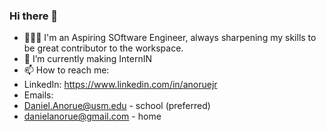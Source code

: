 ### Hi there 👋

<!--
**Mechamorph1903/Mechamorph1903** is a ✨ _special_ ✨ repository because its `README.md` (this file) appears on your GitHub profile.

Here are some ideas to get you started:

- 🔭 I’m currently working on ...
- 🌱 I’m currently learning ...
- 👯 I’m looking to collaborate on ...
- 🤔 I’m looking for help with ...
- 💬 Ask me about ...
- 📫 How to reach me: ...
- 😄 Pronouns: ...
- ⚡ Fun fact: ...
-->

<!-- <a href="https://app.daily.dev/Technomorph19"><img src="https://api.daily.dev/devcards/ddb0d2d3dce8414e83b2046ec4f60f07.png?r=y58" width="400" alt="Daniel Anorue II's Dev Card"/></a>-->
- 🧑🏾‍🦲 I'm an Aspiring SOftware Engineer, always sharpening my skills to be great contributor to the workspace.
- 🌱 I’m currently making InternIN
- 📫 How to reach me:
- LinkedIn: https://www.linkedin.com/in/anoruejr
- Emails:
- Daniel.Anorue@usm.edu - school (preferred)
- danielanorue@gmail.com - home
  

